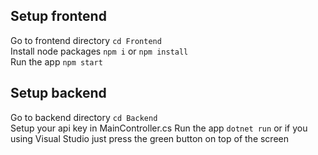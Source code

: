 ## Setup frontend
Go to frontend directory `cd Frontend`  
Install node packages `npm i` or `npm install`  
Run the app `npm start`  

## Setup backend
Go to backend directory `cd Backend`  
Setup your api key in MainController.cs
Run the app `dotnet run` or if you using Visual Studio just press the green button on top of the screen  

